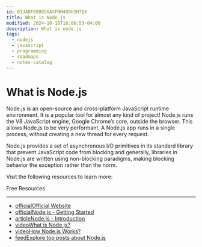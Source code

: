 ```yaml
---
id: 01JABF088856ASFNM40DH2H7QX
title: What is Node.js
modified: 2024-10-16T16:06:53-04:00
description: What is node.js
tags:
  - nodejs
  - javascript
  - programming
  - roadmaps
  - notes-catalog
---
```

# What is Node.js

Node.js is an open-source and cross-platform JavaScript runtime environment. It is a popular tool for almost any kind of project! Node.js runs the V8 JavaScript engine, Google Chrome’s core, outside the browser. This allows Node.js to be very performant. A Node.js app runs in a single process, without creating a new thread for every request.

Node.js provides a set of asynchronous I/O primitives in its standard library that prevent JavaScript code from blocking and generally, libraries in Node.js are written using non-blocking paradigms, making blocking behavior the exception rather than the norm.

Visit the following resources to learn more:

Free Resources

---

- [officialOfficial Website](https://nodejs.org/en/about/)
- [officialNode.js - Getting Started](https://nodejs.org/en/learn/getting-started/introduction-to-nodejs)
- [articleNode.js - Introduction](https://www.w3schools.com/nodejs/nodejs_intro.asp)
- [videoWhat is Node.js?](https://www.youtube.com/watch?v=uVwtVBpw7RQ)
- [videoHow Node.js Works?](https://www.youtube.com/watch?v=jOupHNvDIq8)
- [feedExplore top posts about Node.js](https://app.daily.dev/tags/nodejs?ref=roadmapsh)